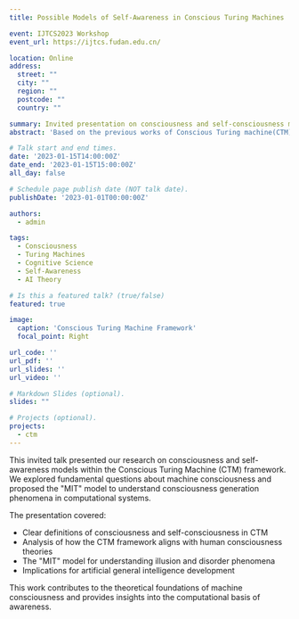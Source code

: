 ```yaml
---
title: Possible Models of Self-Awareness in Conscious Turing Machines

event: IJTCS2023 Workshop
event_url: https://ijtcs.fudan.edu.cn/

location: Online
address:
  street: ""
  city: ""
  region: ""
  postcode: ""
  country: "" 

summary: Invited presentation on consciousness and self-consciousness models in Conscious Turing Machines (CTM) framework.
abstract: 'Based on the previous works of Conscious Turing machine(CTM), we discussed the consciousness and self-consciousness of a CTM and gave clear definitions. We examined whether the CTM framework aligns with key definitions of human consciousness to evaluate its potential for generating awareness. Concerning some illusion and disorder phenomena, we created a possible model and workflow (the "MIT" model) to understand how those phenomena work in CTM, and thus grasp a glimpse of the generation of consciousness in CTM.'

# Talk start and end times.
date: '2023-01-15T14:00:00Z'
date_end: '2023-01-15T15:00:00Z'
all_day: false

# Schedule page publish date (NOT talk date).
publishDate: '2023-01-01T00:00:00Z'

authors:
  - admin

tags:
  - Consciousness
  - Turing Machines
  - Cognitive Science
  - Self-Awareness
  - AI Theory

# Is this a featured talk? (true/false)
featured: true

image:
  caption: 'Conscious Turing Machine Framework'
  focal_point: Right

url_code: ''
url_pdf: ''
url_slides: ''
url_video: ''

# Markdown Slides (optional).
slides: ""

# Projects (optional).
projects:
  - ctm
---
```


This invited talk presented our research on consciousness and self-awareness models within the Conscious Turing Machine (CTM) framework. We explored fundamental questions about machine consciousness and proposed the "MIT" model to understand consciousness generation phenomena in computational systems.

The presentation covered:
- Clear definitions of consciousness and self-consciousness in CTM
- Analysis of how the CTM framework aligns with human consciousness theories
- The "MIT" model for understanding illusion and disorder phenomena
- Implications for artificial general intelligence development

This work contributes to the theoretical foundations of machine consciousness and provides insights into the computational basis of awareness.